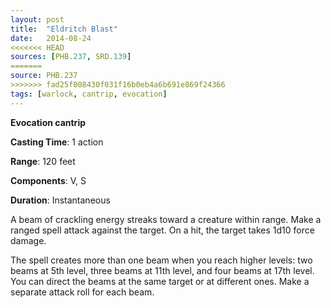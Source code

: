 ```yaml
---
layout: post
title:  "Eldritch Blast"
date:   2014-08-24
<<<<<<< HEAD
sources: [PHB.237, SRD.139]
=======
source: PHB.237
>>>>>>> fad25f008430f031f16b0eb4a6b691e869f24366
tags: [warlock, cantrip, evocation]
---
```


**Evocation cantrip**

**Casting Time**: 1 action

**Range**: 120 feet

**Components**: V, S

**Duration**: Instantaneous

A beam of crackling energy streaks toward a creature within range. Make a ranged spell attack against the target. On a hit, the target takes 1d10 force damage.

The spell creates more than one beam when you reach higher levels: two beams at 5th level, three beams at 11th level, and four beams at 17th level. You can direct the beams at the same target or at different ones. Make a separate attack roll for each beam.

